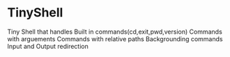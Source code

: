 # TinyShell
Tiny Shell that handles
	Built in commands(cd,exit,pwd,version)
	Commands with arguements
	Commands with relative paths
	Backgrounding commands
	Input and Output redirection
